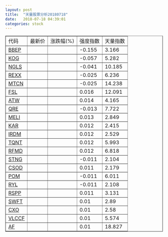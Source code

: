 ```yaml
---
layout: post
title:  "天量股票分析20180718"
date:   2018-07-18 04:39:01
categories: stock
---
```

<script type="text/javascript">
var stockList = []
stockList.push('gb_bbep');
stockList.push('gb_kog');
stockList.push('gb_ngls');
stockList.push('gb_rexx');
stockList.push('gb_mtcn');
stockList.push('gb_fsl');
stockList.push('gb_atw');
stockList.push('gb_qre');
stockList.push('gb_meli');
stockList.push('gb_kar');
stockList.push('gb_irdm');
stockList.push('gb_tqnt');
stockList.push('gb_rfmd');
stockList.push('gb_stng');
stockList.push('gb_csod');
stockList.push('gb_pom');
stockList.push('gb_ryl');
stockList.push('gb_rspp');
stockList.push('gb_swft');
stockList.push('gb_cxo');
stockList.push('gb_vlccf');
stockList.push('gb_af');
</script>

<table border="1">
 <tr>
  <td>代码</td>
  <td>最新价</td>
  <td>涨跌幅(%)</td>
 <td>强度指数</td>
 <td>天量指数</td>
</tr>
  <tr id="bbep"><td><a href="http://stock.finance.sina.com.cn/usstock/quotes/BBEP.html" target="_blank">BBEP</a></td><td></td><td></td><td>-0.155</td><td>3.166</td></tr>
  <tr id="kog"><td><a href="http://stock.finance.sina.com.cn/usstock/quotes/KOG.html" target="_blank">KOG</a></td><td></td><td></td><td>-0.057</td><td>5.282</td></tr>
  <tr id="ngls"><td><a href="http://stock.finance.sina.com.cn/usstock/quotes/NGLS.html" target="_blank">NGLS</a></td><td></td><td></td><td>-0.041</td><td>10.185</td></tr>
  <tr id="rexx"><td><a href="http://stock.finance.sina.com.cn/usstock/quotes/REXX.html" target="_blank">REXX</a></td><td></td><td></td><td>-0.025</td><td>6.236</td></tr>
  <tr id="mtcn"><td><a href="http://stock.finance.sina.com.cn/usstock/quotes/MTCN.html" target="_blank">MTCN</a></td><td></td><td></td><td>-0.025</td><td>14.238</td></tr>
  <tr id="fsl"><td><a href="http://stock.finance.sina.com.cn/usstock/quotes/FSL.html" target="_blank">FSL</a></td><td></td><td></td><td>0.016</td><td>12.091</td></tr>
  <tr id="atw"><td><a href="http://stock.finance.sina.com.cn/usstock/quotes/ATW.html" target="_blank">ATW</a></td><td></td><td></td><td>0.014</td><td>4.165</td></tr>
  <tr id="qre"><td><a href="http://stock.finance.sina.com.cn/usstock/quotes/QRE.html" target="_blank">QRE</a></td><td></td><td></td><td>-0.013</td><td>7.722</td></tr>
  <tr id="meli"><td><a href="http://stock.finance.sina.com.cn/usstock/quotes/MELI.html" target="_blank">MELI</a></td><td></td><td></td><td>0.013</td><td>2.849</td></tr>
  <tr id="kar"><td><a href="http://stock.finance.sina.com.cn/usstock/quotes/KAR.html" target="_blank">KAR</a></td><td></td><td></td><td>0.012</td><td>2.415</td></tr>
  <tr id="irdm"><td><a href="http://stock.finance.sina.com.cn/usstock/quotes/IRDM.html" target="_blank">IRDM</a></td><td></td><td></td><td>0.012</td><td>2.529</td></tr>
  <tr id="tqnt"><td><a href="http://stock.finance.sina.com.cn/usstock/quotes/TQNT.html" target="_blank">TQNT</a></td><td></td><td></td><td>0.012</td><td>5.993</td></tr>
  <tr id="rfmd"><td><a href="http://stock.finance.sina.com.cn/usstock/quotes/RFMD.html" target="_blank">RFMD</a></td><td></td><td></td><td>0.012</td><td>6.818</td></tr>
  <tr id="stng"><td><a href="http://stock.finance.sina.com.cn/usstock/quotes/STNG.html" target="_blank">STNG</a></td><td></td><td></td><td>-0.011</td><td>2.104</td></tr>
  <tr id="csod"><td><a href="http://stock.finance.sina.com.cn/usstock/quotes/CSOD.html" target="_blank">CSOD</a></td><td></td><td></td><td>0.011</td><td>2.179</td></tr>
  <tr id="pom"><td><a href="http://stock.finance.sina.com.cn/usstock/quotes/POM.html" target="_blank">POM</a></td><td></td><td></td><td>-0.011</td><td>6.011</td></tr>
  <tr id="ryl"><td><a href="http://stock.finance.sina.com.cn/usstock/quotes/RYL.html" target="_blank">RYL</a></td><td></td><td></td><td>-0.011</td><td>2.108</td></tr>
  <tr id="rspp"><td><a href="http://stock.finance.sina.com.cn/usstock/quotes/RSPP.html" target="_blank">RSPP</a></td><td></td><td></td><td>0.011</td><td>3.131</td></tr>
  <tr id="swft"><td><a href="http://stock.finance.sina.com.cn/usstock/quotes/SWFT.html" target="_blank">SWFT</a></td><td></td><td></td><td>0.01</td><td>2.89</td></tr>
  <tr id="cxo"><td><a href="http://stock.finance.sina.com.cn/usstock/quotes/CXO.html" target="_blank">CXO</a></td><td></td><td></td><td>0.01</td><td>2.58</td></tr>
  <tr id="vlccf"><td><a href="http://stock.finance.sina.com.cn/usstock/quotes/VLCCF.html" target="_blank">VLCCF</a></td><td></td><td></td><td>0.01</td><td>5.574</td></tr>
  <tr id="af"><td><a href="http://stock.finance.sina.com.cn/usstock/quotes/AF.html" target="_blank">AF</a></td><td></td><td></td><td>0.01</td><td>18.827</td></tr>
</table>
